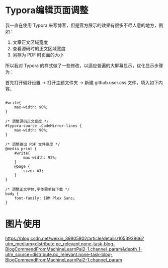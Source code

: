 # Typora编辑页面调整

我一直在使用 Typora 来写博客，但是官方展示的效果有很多不尽人意的地方，例如：

1. 文章正文区域宽度
2. 查看源码时的正文区域宽度
3. 另存为 PDF 时页面的大小

所以我对 Typora 的样式做了一些修改，以适应普遍的大屏幕显示，优化显示步骤为：

首先打开偏好设置 -> 打开主题文件夹 -> 新建 github.user.css 文件，填入如下内容。

```

#write{
    max-width: 90%;
}

/* 调整源码正文宽度 */
#typora-source .CodeMirror-lines {
    max-width: 90%;
}

/* 调整输出 PDF 文件宽度 */
@media print {
    #write{
        max-width: 95%;
    }
    @page {
        size: A3;
    }
}

/* 调整正文字体,字体需单独下载 */
body {
    font-family: IBM Plex Sans;
}
```

# 图片使用

https://blog.csdn.net/weixin_39805802/article/details/105393966?utm_medium=distribute.pc_relevant.none-task-blog-BlogCommendFromMachineLearnPai2-1.channel_param&depth_1-utm_source=distribute.pc_relevant.none-task-blog-BlogCommendFromMachineLearnPai2-1.channel_param